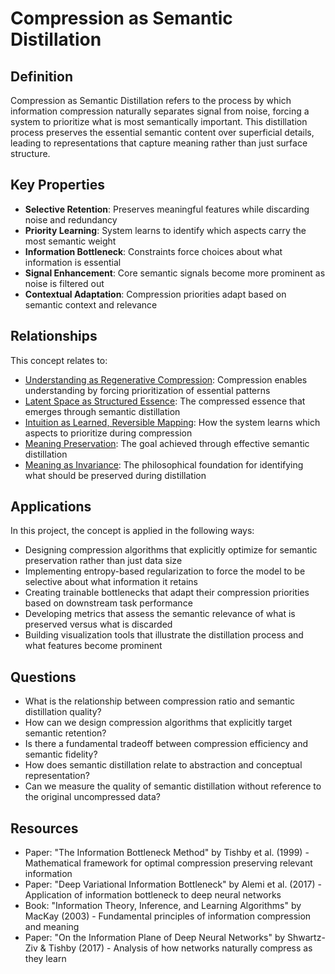 # Compression as Semantic Distillation

## Definition
Compression as Semantic Distillation refers to the process by which information compression naturally separates signal from noise, forcing a system to prioritize what is most semantically important. This distillation process preserves the essential semantic content over superficial details, leading to representations that capture meaning rather than just surface structure.

## Key Properties
- **Selective Retention**: Preserves meaningful features while discarding noise and redundancy
- **Priority Learning**: System learns to identify which aspects carry the most semantic weight
- **Information Bottleneck**: Constraints force choices about what information is essential
- **Signal Enhancement**: Core semantic signals become more prominent as noise is filtered out
- **Contextual Adaptation**: Compression priorities adapt based on semantic context and relevance

## Relationships
This concept relates to:
- [Understanding as Regenerative Compression](understanding_as_regenerative_compression.md): Compression enables understanding by forcing prioritization of essential patterns
- [Latent Space as Structured Essence](latent_space_as_structured_essence.md): The compressed essence that emerges through semantic distillation
- [Intuition as Learned, Reversible Mapping](intuition_as_learned_reversible_mapping.md): How the system learns which aspects to prioritize during compression
- [Meaning Preservation](meaning_preservation.md): The goal achieved through effective semantic distillation
- [Meaning as Invariance](meaning_as_invariance.md): The philosophical foundation for identifying what should be preserved during distillation

## Applications
In this project, the concept is applied in the following ways:
- Designing compression algorithms that explicitly optimize for semantic preservation rather than just data size
- Implementing entropy-based regularization to force the model to be selective about what information it retains
- Creating trainable bottlenecks that adapt their compression priorities based on downstream task performance
- Developing metrics that assess the semantic relevance of what is preserved versus what is discarded
- Building visualization tools that illustrate the distillation process and what features become prominent

## Questions
- What is the relationship between compression ratio and semantic distillation quality?
- How can we design compression algorithms that explicitly target semantic retention?
- Is there a fundamental tradeoff between compression efficiency and semantic fidelity?
- How does semantic distillation relate to abstraction and conceptual representation?
- Can we measure the quality of semantic distillation without reference to the original uncompressed data?

## Resources
- Paper: "The Information Bottleneck Method" by Tishby et al. (1999) - Mathematical framework for optimal compression preserving relevant information
- Paper: "Deep Variational Information Bottleneck" by Alemi et al. (2017) - Application of information bottleneck to deep neural networks
- Book: "Information Theory, Inference, and Learning Algorithms" by MacKay (2003) - Fundamental principles of information compression and meaning
- Paper: "On the Information Plane of Deep Neural Networks" by Shwartz-Ziv & Tishby (2017) - Analysis of how networks naturally compress as they learn